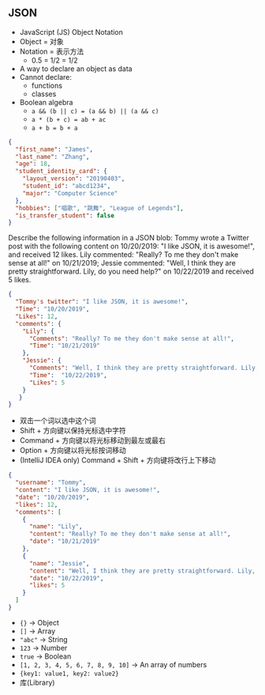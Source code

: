 JSON
--
* JavaScript (JS) Object Notation
* Object = 对象
* Notation = 表示方法
    * 0.5 = 1/2 = 1/2
* A way to declare an object as data
* Cannot declare:
    * functions
    * classes
* Boolean algebra
    * `a && (b || c) = (a && b) || (a && c)`
    * `a * (b + c) = ab + ac`
    * `a + b = b + a`
```JSON
{
  "first_name": "James",
  "last_name": "Zhang",
  "age": 18,
  "student_identity_card": {
    "layout_version": "20190403",
    "student_id": "abcd1234",
    "major": "Computer Science"
  },
  "hobbies": ["唱歌", "跳舞", "League of Legends"],
  "is_transfer_student": false
}
```
Describe the following information in a JSON blob:
Tommy wrote a Twitter post with the following content on 10/20/2019: "I like JSON, it is awesome!",
and received 12 likes. Lily commented: "Really? To me they don't make sense at all!" on 10/21/2019;
Jessie commented: "Well, I think they are pretty straightforward. Lily, do you need help?" on 10/22/2019 and 
received 5 likes.
```JSON
{
  "Tommy's twitter": "I like JSON, it is awesome!",
  "Time": "10/20/2019",
  "Likes": 12,
  "comments": {
    "Lily": {
      "Comments": "Really? To me they don't make sense at all!",
      "Time": "10/21/2019"
    },
    "Jessie": {
      "Comments": "Well, I think they are pretty straightforward. Lily, do you need help?",
      "Time":  "10/22/2019",
      "Likes": 5
    }
   }
}
```
* 双击一个词以选中这个词
* Shift + 方向键以保持光标选中字符
* Command + 方向键以将光标移动到最左或最右
* Option + 方向键以将光标按词移动
* (IntelliJ IDEA only) Command + Shift + 方向键将改行上下移动
```JSON
{
  "username": "Tommy",
  "content": "I like JSON, it is awesome!",
  "date": "10/20/2019",
  "likes": 12,
  "comments": [
    {
      "name": "Lily",
      "content": "Really? To me they don't make sense at all!",
      "date": "10/21/2019"
    },
    {
      "name": "Jessie",
      "content": "Well, I think they are pretty straightforward. Lily, do you need help?",
      "date": "10/22/2019",
      "likes": 5
    }
  ]
}
```
* `{}` -> Object
* `[]` -> Array
* `"abc"` -> String
* `123` -> Number
* `true` -> Boolean
* `[1, 2, 3, 4, 5, 6, 7, 8, 9, 10]` -> An array of numbers
* `{key1: value1, key2: value2}`
* 库(Library)
